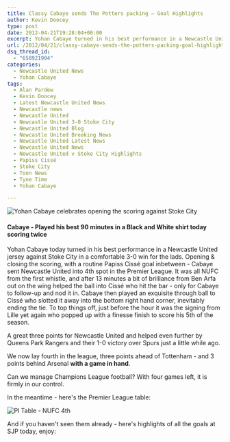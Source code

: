 ```yaml
---
title: Classy Cabaye sends The Potters packing – Goal Highlights
author: Kevin Doocey
type: post
date: 2012-04-21T19:28:04+00:00
excerpt: Yohan Cabaye turned in his best performance in a Newcastle United jersey today against Stoke City in a comfortable 3-0 win for the lads. Opening and closing the scoring, with a routine..
url: /2012/04/21/classy-cabaye-sends-the-potters-packing-goal-highlights/
dsq_thread_id:
  - "658921904"
categories:
  - Newcastle United News
  - Yohan Cabaye
tags:
  - Alan Pardew
  - Kevin Doocey
  - Latest Newcastle United News
  - Newcastle news
  - Newcastle United
  - Newcastle United 3-0 Stoke City
  - Newcastle United Blog
  - Newcastle United Breaking News
  - Newcastle United Latest News
  - Newcastle United News
  - Newcastle United v Stoke City Highlights
  - Papiss Cissé
  - Stoke City
  - Toon News
  - Tyne Time
  - Yohan Cabaye

---
```

![Yohan Cabaye celebrates opening the scoring against Stoke City](http://www.tynetime.com/wp-content/uploads/2012/04/527509_406654452692312_119415838082843_1400138_1510671496_n.jpg "Yohan-Cabaye-Stoke-City")

#### Cabaye - Played his best 90 minutes in a Black and White shirt today scoring twice

Yohan Cabaye today turned in his best performance in a Newcastle United jersey against Stoke City in a comfortable 3-0 win for the lads. Opening & closing the scoring, with a routine Papiss Cissé goal inbetween - Cabaye sent Newcastle United into 4th spot in the Premier League. It was all NUFC from the first whistle, and after 13 minutes a bit of brilliance from Ben Arfa out on the wing helped  the ball into Cissé who hit the bar - only for Cabaye to follow-up and nod it in. Cabaye then played an exquisite through ball to Cissé who slotted it away into the bottom right hand corner, inevitably ending the tie. To top things off, just before the hour it was the signing from Lille yet again who popped up with a finesse finish to score his 5th of the season.

A great three points for Newcastle United and helped even further by Queens Park Rangers and their 1-0 victory over Spurs just a little while ago.

We now lay fourth in the league, three points ahead of Tottenham - and 3 points behind Arsenal **with a game in hand**.

Can we manage Champions League football? With four games left, it is firmly in our control.

In the meantime - here's the Premier League table:

![Pl Table - NUFC 4th](http://www.tynetime.com/wp-content/uploads/2012/04/Premier-League-Table.jpg "Premier League Table")

And if you haven't seen them already - here's highlights of all the goals at SJP today, enjoy:

